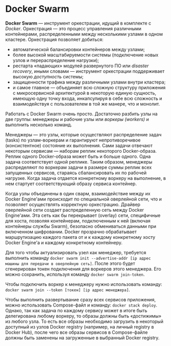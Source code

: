 # Docker Swarm

**Docker Swarm** — инструмент оркестрации, идущий в комплекте с *Docker*. Оркестрация — это процесс управления различными контейнерами, распределенными между несколькими узлами в одном кластере. Оркестрация позволяет добиться:
- автоматической балансировки контейнеров между узлами;
- более высокой масштабируемости системы (подключение новых узлов и перераспределение нагрузки);
- рестарта «падающих» модулей развернутого ПО или *disaster recovery*, иными словами — инструмент оркестрации поддерживает высокую *доступность* системы;
- защищенности трафика между различными узлами внутри кластера;
- и самое главное — объединяет всю сложную структуру приложения с микросервисной архитектурой в некоторую единую сущность, имеющую одну точку входа, инкапсулируя в себе всю сложность и взаимодействуя с пользователем в той же манере, что и монолит.

Работать с Docker Swarm очень просто. Достаточно разбить узлы на две группы: менеджеры и рабочие узлы или *воркеры (workers)* и выполнить несколько команд.

Менеджеры — это узлы, которые осуществляют распределение задач (tasks) по узлам-воркерам и гарантируют непротиворечивое (консистентное) состояние их выполнения. Сами задачи отвечают некоторым сервисам — наборам реплик некоторого Docker-образа. Реплик одного Docker-образа может быть и больше одного. Одна задача соответствует одной реплике. Таким образом, менеджеры распределяют по воркерам задачи в размере суммы реплик всех запущенных сервисов, стараясь сбалансировать их по рабочей нагрузке. Когда задача отдается конкретному воркеру на выполнение, в нем стартует соответствующий образу сервиса контейнер.

Когда узлы объединены в один сварм, взаимодействие между их Docker Engine'ами происходит по специальной оверлейной сети, что и позволяет осуществлять корректную оркестрацию. Драйвер оверлейной сети создает распределенную сеть между Docker Engine'ами. Эта сеть как бы перекрывает (overlay) сети, специфичные для хоста, позволяя контейнерам, подключенным к ней (включая контейнеры службы Swarm), безопасно обмениваться данными при включенном шифровании. Docker прозрачно обрабатывает маршрутизацию каждого пакета от и к каждому конкретному хосту Docker Engine'а и каждому конкретному контейнеру.

Для того чтобы актуализировать узел как менеджер, требуется выполнить команду `docker swarm init --advertise-addr [ip адрес машины для передачи в оверлейную сеть]`. После этого будет сгенерирован токен подключения для воркеров этого менеджера. Его можно сохранить, используя команду `docker swarm join-token`.

Чтобы подключить воркер к менеджеру нужно использовать команду: `docker swarm join --token [токен] [ip адрес менеджера]`.

Чтобы выполнить развертывание сразу всех сервисов приложения, можно использовать Compose-файл и команду: `docker stack deploy`. Однако, так как задача по каждому сервису может в итоге быть делегирована любому воркеру, то образы должны быть «достижимы» из любого узла. То есть все образы необходимо загрузить в некоторый доступный из узлов Docker registry (например, на личный registry в Docker Hub), после чего все образы сервисов в Compose-файле должны быть заменены на загруженные в выбранный Docker registry.

